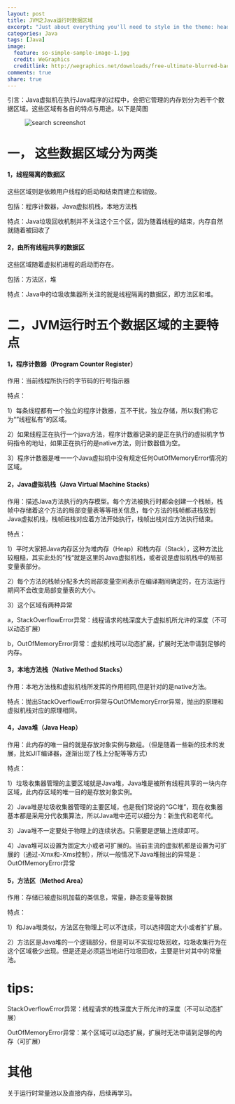 ```yaml
---
layout: post
title: JVM之Java运行时数据区域
excerpt: "Just about everything you'll need to style in the theme: headings, paragraphs, blockquotes, tables, code blocks, and more."
categories: Java
tags: [Java]
image:
  feature: so-simple-sample-image-1.jpg
  credit: WeGraphics
  creditlink: http://wegraphics.net/downloads/free-ultimate-blurred-background-pack/
comments: true
share: true
---
```


引言：Java虚拟机在执行Java程序的过程中，会把它管理的内存划分为若干个数据区域。这些区域有各自的特点与用途。以下是简图


<figure>
  <img src="{{ site.url }}/images/jvm_1.jpg" alt="search screenshot">
  <figcaption></figcaption>
</figure>



# 一， 这些数据区域分为两类

####  1，线程隔离的数据区 

这些区域则是依赖用户线程的启动和结束而建立和销毁。

包括：程序计数器，Java虚拟机栈，本地方法栈

特点：Java垃圾回收机制并不关注这个三个区，因为随着线程的结束，内存自然就随着被回收了


#### 2，由所有线程共享的数据区

这些区域随着虚拟机进程的启动而存在。

包括：方法区，堆

特点：Java中的垃圾收集器所关注的就是线程隔离的数据区，即方法区和堆。



# 二，JVM运行时五个数据区域的主要特点



####  1，程序计数器（Program Counter Register）

作用：当前线程所执行的字节码的行号指示器

特点：

1）每条线程都有一个独立的程序计数器，互不干扰，独立存储，所以我们称它为“”线程私有“的区域。

2）如果线程正在执行一个java方法，程序计数器记录的是正在执行的虚拟机字节码指令的地址，如果正在执行的是native方法，则计数器值为空。

3）程序计数器是唯一一个Java虚拟机中没有规定任何OutOfMemoryError情况的区域。


####  2，Java虚拟机栈（Java Virtual Machine Stacks）

作用：描述Java方法执行的内存模型。每个方法被执行时都会创建一个栈帧，栈帧中存储着这个方法的局部变量表等等相关信息，每个方法的栈帧都进栈放到Java虚拟机栈，栈帧进栈对应着方法开始执行，栈帧出栈对应方法执行结束。

特点：

1）平时大家把Java内存区分为堆内存（Heap）和栈内存（Stack），这种方法比较粗糙，其实此处的”栈“就是这里的Java虚拟机栈，或者说是虚拟机栈中的局部变量表部分。

2）每个方法的栈帧分配多大的局部变量空间表示在编译期间确定的，在方法运行期间不会改变局部变量表的大小。

3）这个区域有两种异常

a，StackOverflowError异常：线程请求的栈深度大于虚拟机所允许的深度（不可以动态扩展）

b，OutOfMemoryError异常：虚拟机栈可以动态扩展，扩展时无法申请到足够的内存。


####   3，本地方法栈（Native Method Stacks）

作用：本地方法栈和虚拟机栈所发挥的作用相同,但是针对的是native方法。

特点：抛出StackOverflowError异常与OutOfMemoryError异常，抛出的原理和虚拟机栈对应的原理相同。



####  4，Java堆（Java Heap）

作用：此内存的唯一目的就是存放对象实例与数组。（但是随着一些新的技术的发展，比如JIT编译器，逐渐出现了栈上分配等等方式）

特点：

1）垃圾收集器管理的主要区域就是Java堆，Java堆是被所有线程共享的一块内存区域，此内存区域的唯一目的是存放对象实例。

2）Java堆是垃圾收集器管理的主要区域，也是我们常说的“GC堆”，现在收集器基本都是采用分代收集算法，所以Java堆中还可以细分为：新生代和老年代。

3）Java堆不一定要处于物理上的连续状态。只需要是逻辑上连续即可。

4）Java堆可以设置为固定大小或者可扩展的。当前主流的虚拟机都是设置为可扩展的（通过-Xmx和-Xms控制），所以一般情况下Java堆抛出的异常是：OutOfMemoryError异常



####   5，方法区（Method Area）

作用：存储已被虚拟机加载的类信息，常量，静态变量等数据

特点：

1）和Java堆类似，方法区在物理上可以不连续，可以选择固定大小或者扩扩展。

2）方法区是Java堆的一个逻辑部分，但是可以不实现垃圾回收，垃圾收集行为在这个区域极少出现。但是还是必须适当地进行垃圾回收，主要是针对其中的常量池。


# tips:

StackOverflowError异常：线程请求的栈深度大于所允许的深度（不可以动态扩展）

OutOfMemoryError异常：某个区域可以动态扩展，扩展时无法申请到足够的内存（可扩展）


# 其他

关于运行时常量池以及直接内存，后续再学习。


 

